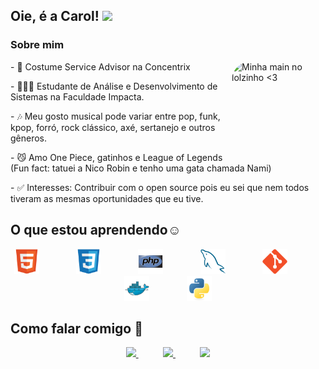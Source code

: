 
## Oie, é a Carol! <img src="https://raw.githubusercontent.com/iampavangandhi/iampavangandhi/master/gifs/Hi.gif" width="30px"></h2>

### Sobre mim
<div style="display: inline_block"  >
<img align="right" width="150" height="150" style="border-radius:30px;" src="https://ddragon.leagueoflegends.com/cdn/11.21.1/img/profileicon/4359.png" alt="Minha main no lolzinho <3">
<p> - 📱 Costume Service Advisor na Concentrix </p>
<p> - 👩🏾‍🎓 Estudante de Análise e Desenvolvimento de Sistemas na Faculdade Impacta. </p>
<p> - 🎶 Meu gosto musical pode variar entre pop, funk, kpop, forró, rock clássico, axé, sertanejo e outros gêneros. </p>
<p> - 😼 Amo One Piece, gatinhos e League of Legends (Fun fact: tatuei a Nico Robin e tenho uma gata chamada Nami) </p>
<p> - ✅ Interesses: Contribuir com o open source pois eu sei que nem todos tiveram as mesmas oportunidades que eu tive. </p>
  
</div>

## O que estou aprendendo:relaxed:
<div align="center">
    <img height="40" src="https://raw.githubusercontent.com/devicons/devicon/master/icons/html5/html5-original.svg"
    alt="html5">
    &nbsp;&nbsp;&nbsp;&nbsp;&nbsp;&nbsp;&nbsp;&nbsp;&nbsp;&nbsp;&nbsp;&nbsp;&nbsp;
    <img height="40" src="https://raw.githubusercontent.com/devicons/devicon/master/icons/css3/css3-original.svg"
    alt="css3">
    &nbsp;&nbsp;&nbsp;&nbsp;&nbsp;&nbsp;&nbsp;&nbsp;&nbsp;&nbsp;&nbsp;&nbsp;&nbsp;
    <img height="40" src="https://raw.githubusercontent.com/devicons/devicon/master/icons/php/php-original.svg" 
    alt="phpzinho">
    &nbsp;&nbsp;&nbsp;&nbsp;&nbsp;&nbsp;&nbsp;&nbsp;&nbsp;&nbsp;&nbsp;&nbsp;&nbsp;
    <img height="40" src="https://raw.githubusercontent.com/devicons/devicon/master/icons/mysql/mysql-original.svg"
    alt="mysql">
     &nbsp;&nbsp;&nbsp;&nbsp;&nbsp;&nbsp;&nbsp;&nbsp;&nbsp;&nbsp;&nbsp;&nbsp;&nbsp;
    <img height="40" src="https://raw.githubusercontent.com/devicons/devicon/master/icons/git/git-original.svg"
    alt="git">
    &nbsp;&nbsp;&nbsp;&nbsp;&nbsp;&nbsp;&nbsp;&nbsp;&nbsp;&nbsp;&nbsp;&nbsp;&nbsp;
    <img height="40" src="https://raw.githubusercontent.com/devicons/devicon/master/icons/docker/docker-original.svg"
    alt="docker">
    &nbsp;&nbsp;&nbsp;&nbsp;&nbsp;&nbsp;&nbsp;&nbsp;&nbsp;&nbsp;&nbsp;&nbsp;&nbsp;
    <img height="40" src="https://raw.githubusercontent.com/devicons/devicon/master/icons/python/python-original.svg" alt="python">
   
</div>

## Como falar comigo :iphone:

<p align="center">
    <a href="https://github.com/carol-tsuuki">
        <img  src="https://img.shields.io/badge/github-%23100000.svg?&style=for-the-badge&logo=github&logoColor=white&link=mailto:https://github.com/carol-tsuuki">
    </a>
    &nbsp;&nbsp;&nbsp;&nbsp;&nbsp;&nbsp;&nbsp;&nbsp;&nbsp;
    <a href="mailto:carolmagalhaes.lima@gmail.com">
        <img src="https://img.shields.io/badge/gmail-D14836?&style=for-the-badge&logo=gmail&logoColor=white&link=mailto:carolmagalhaes.lima@gmail.com">
    </a>
    &nbsp;&nbsp;&nbsp;&nbsp;&nbsp;&nbsp;&nbsp;&nbsp;&nbsp;
    <a href="https://www.linkedin.com/in/carolmagalhaeslima">
        <img src="https://img.shields.io/badge/linkedin-%230077B5.svg?&style=for-the-badge&logo=linkedin&logoColor=white&link=mailto:https://www.linkedin.com/in/carolmagalhaeslima/">
    </a>
</p>

<p align="center"> 
